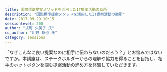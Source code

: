 ```yaml
---
title: 国際標準提案メソッドを活用したIT提案活動の勘所
description: "国際標準提案メソッドを活用したIT提案活動の勘所"
date: 2017-09-29 10:15
sessionlevel: 200
author: "式町 久美子 氏"
co_author: "川野 琢也 氏"
category: sessions
---
```

「なぜこんなに良い提案なのに相手に伝わらないのだろう？」とお悩みではないですか。本講座は、ステークホルダーからの理解や協力を得ることを目指し、相手のホットボタンを掴む提案活動の進め方を体験していただきます。
